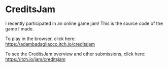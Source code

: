 # CreditsJam
I recently participated in an online game jam! This is the source code of the game I made.

To play in the browser, click here: https://adambadagliacco.itch.io/creditsjam

To see the CreditsJam overview and other submissions, click here: https://itch.io/jam/creditsjam
